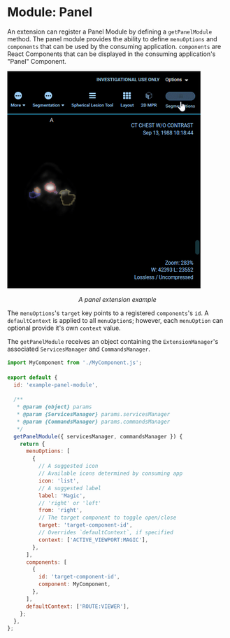 # Module: Panel

An extension can register a Panel Module by defining a `getPanelModule` method.
The panel module provides the ability to define `menuOptions` and `components`
that can be used by the consuming application. `components` are React Components
that can be displayed in the consuming application's "Panel" Component.

![Panel Extension](../../assets/img/extensions-panel.gif)

<center><i>A panel extension example</i></center>

The `menuOptions`'s `target` key points to a registered `components`'s `id`. A
`defaultContext` is applied to all `menuOption`s; however, each `menuOption` can
optional provide it's own `context` value.

The `getPanelModule` receives an object containing the `ExtensionManager`'s
associated `ServicesManager` and `CommandsManager`.

```js
import MyComponent from './MyComponent.js';

export default {
  id: 'example-panel-module',

  /**
   * @param {object} params
   * @param {ServicesManager} params.servicesManager
   * @param {CommandsManager} params.commandsManager
   */
  getPanelModule({ servicesManager, commandsManager }) {
    return {
      menuOptions: [
        {
          // A suggested icon
          // Available icons determined by consuming app
          icon: 'list',
          // A suggested label
          label: 'Magic',
          // 'right' or 'left'
          from: 'right',
          // The target component to toggle open/close
          target: 'target-component-id',
          // Overrides `defaultContext`, if specified
          context: ['ACTIVE_VIEWPORT:MAGIC'],
        },
      ],
      components: [
        {
          id: 'target-component-id',
          component: MyComponent,
        },
      ],
      defaultContext: ['ROUTE:VIEWER'],
    };
  },
};
```
